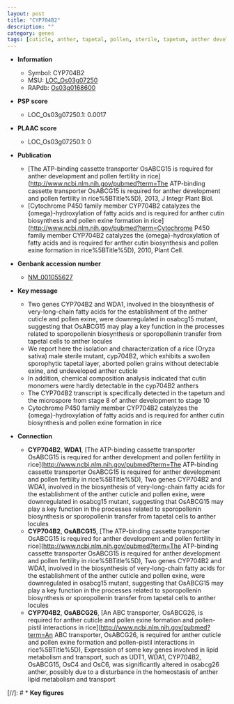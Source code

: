 ```yaml
---
layout: post
title: "CYP704B2"
description: ""
category: genes
tags: [cuticle, anther, tapetal, pollen, sterile, tapetum, anther development, cutin, grain, microspore]
---
```


* **Information**  
    + Symbol: CYP704B2  
    + MSU: [LOC_Os03g07250](http://rice.plantbiology.msu.edu/cgi-bin/ORF_infopage.cgi?orf=LOC_Os03g07250)  
    + RAPdb: [Os03g0168600](http://rapdb.dna.affrc.go.jp/viewer/gbrowse_details/irgsp1?name=Os03g0168600)  

* **PSP score**  
    + LOC_Os03g07250.1: 0.0017 

* **PLAAC score**  
    + LOC_Os03g07250.1: 0 

* **Publication**  
    + [The ATP-binding cassette transporter OsABCG15 is required for anther development and pollen fertility in rice](http://www.ncbi.nlm.nih.gov/pubmed?term=The ATP-binding cassette transporter OsABCG15 is required for anther development and pollen fertility in rice%5BTitle%5D), 2013, J Integr Plant Biol.
    + [Cytochrome P450 family member CYP704B2 catalyzes the {omega}-hydroxylation of fatty acids and is required for anther cutin biosynthesis and pollen exine formation in rice](http://www.ncbi.nlm.nih.gov/pubmed?term=Cytochrome P450 family member CYP704B2 catalyzes the {omega}-hydroxylation of fatty acids and is required for anther cutin biosynthesis and pollen exine formation in rice%5BTitle%5D), 2010, Plant Cell.

* **Genbank accession number**  
    + [NM_001055627](http://www.ncbi.nlm.nih.gov/nuccore/NM_001055627)

* **Key message**  
    + Two genes CYP704B2 and WDA1, involved in the biosynthesis of very-long-chain fatty acids for the establishment of the anther cuticle and pollen exine, were downregulated in osabcg15 mutant, suggesting that OsABCG15 may play a key function in the processes related to sporopollenin biosynthesis or sporopollenin transfer from tapetal cells to anther locules
    + We report here the isolation and characterization of a rice (Oryza sativa) male sterile mutant, cyp704B2, which exhibits a swollen sporophytic tapetal layer, aborted pollen grains without detectable exine, and undeveloped anther cuticle
    + In addition, chemical composition analysis indicated that cutin monomers were hardly detectable in the cyp704B2 anthers
    + The CYP704B2 transcript is specifically detected in the tapetum and the microspore from stage 8 of anther development to stage 10
    + Cytochrome P450 family member CYP704B2 catalyzes the {omega}-hydroxylation of fatty acids and is required for anther cutin biosynthesis and pollen exine formation in rice

* **Connection**  
    + __CYP704B2__, __WDA1__, [The ATP-binding cassette transporter OsABCG15 is required for anther development and pollen fertility in rice](http://www.ncbi.nlm.nih.gov/pubmed?term=The ATP-binding cassette transporter OsABCG15 is required for anther development and pollen fertility in rice%5BTitle%5D), Two genes CYP704B2 and WDA1, involved in the biosynthesis of very-long-chain fatty acids for the establishment of the anther cuticle and pollen exine, were downregulated in osabcg15 mutant, suggesting that OsABCG15 may play a key function in the processes related to sporopollenin biosynthesis or sporopollenin transfer from tapetal cells to anther locules
    + __CYP704B2__, __OsABCG15__, [The ATP-binding cassette transporter OsABCG15 is required for anther development and pollen fertility in rice](http://www.ncbi.nlm.nih.gov/pubmed?term=The ATP-binding cassette transporter OsABCG15 is required for anther development and pollen fertility in rice%5BTitle%5D), Two genes CYP704B2 and WDA1, involved in the biosynthesis of very-long-chain fatty acids for the establishment of the anther cuticle and pollen exine, were downregulated in osabcg15 mutant, suggesting that OsABCG15 may play a key function in the processes related to sporopollenin biosynthesis or sporopollenin transfer from tapetal cells to anther locules
    + __CYP704B2__, __OsABCG26__, [An ABC transporter, OsABCG26, is required for anther cuticle and pollen exine formation and pollen-pistil interactions in rice](http://www.ncbi.nlm.nih.gov/pubmed?term=An ABC transporter, OsABCG26, is required for anther cuticle and pollen exine formation and pollen-pistil interactions in rice%5BTitle%5D), Expression of some key genes involved in lipid metabolism and transport, such as UDT1, WDA1, CYP704B2, OsABCG15, OsC4 and OsC6, was significantly altered in osabcg26 anther, possibly due to a disturbance in the homeostasis of anther lipid metabolism and transport

[//]: # * **Key figures**  


